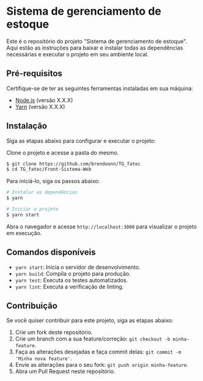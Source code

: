 # Sistema de gerenciamento de estoque

Este é o repositório do projeto "Sistema de gerenciamento de estoque". Aqui estão as instruções para baixar e instalar todas as dependências necessárias e executar o projeto em seu ambiente local.

## Pré-requisitos

Certifique-se de ter as seguintes ferramentas instaladas em sua máquina:

- [Node.js](https://nodejs.org) (versão X.X.X)
- [Yarn](https://yarnpkg.com) (versão X.X.X)

## Instalação

Siga as etapas abaixo para configurar e executar o projeto:

Clone o projeto e acesse a pasta do mesmo.

```bash
$ git clone https://github.com/brendoonn/TG_fatec 
$ cd TG_fatec/Front-Sistema-Web
```

Para iniciá-lo, siga os passos abaixo:
```bash
# Instalar as dependências
$ yarn

# Iniciar o projeto
$ yarn start
```

Abra o navegador e acesse `http://localhost:3000` para visualizar o projeto em execução.

## Comandos disponíveis

- `yarn start`: Inicia o servidor de desenvolvimento.
- `yarn build`: Compila o projeto para produção.
- `yarn test`: Executa os testes automatizados.
- `yarn lint`: Executa a verificação de linting.


## Contribuição

Se você quiser contribuir para este projeto, siga as etapas abaixo:

1. Crie um fork deste repositório.
2. Crie um branch com a sua feature/correção: `git checkout -b minha-feature`.
3. Faça as alterações desejadas e faça commit delas: `git commit -m 'Minha nova feature'`.
4. Envie as alterações para o seu fork: `git push origin minha-feature`.
5. Abra um Pull Request neste repositório.
